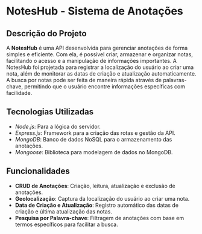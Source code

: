 # NotesHub - Sistema de Anotações 

## Descrição do Projeto

A **NotesHub** é uma API desenvolvida para gerenciar anotações de forma simples e eficiente. Com ela, é possível criar, armazenar e organizar notas, facilitando o acesso e a manipulação de informações importantes. A NotesHub foi projetada para registrar a localização do usuário ao criar uma nota, além de monitorar as datas de criação e atualização automaticamente. A busca por notas pode ser feita de maneira rápida através de palavras-chave, permitindo que o usuário encontre informações específicas com facilidade.

## Tecnologias Utilizadas

- *Node.js*: Para a lógica do servidor.
- *Express.js*: Framework para a criação das rotas e gestão da API.
- *MongoDB*: Banco de dados NoSQL para o armazenamento das anotações.
- *Mongoose*: Biblioteca para modelagem de dados no MongoDB.

## Funcionalidades

- **CRUD de Anotações**: Criação, leitura, atualização e exclusão de anotações.
- **Geolocalização**: Captura da localização do usuário ao criar uma nota.
- **Data de Criação e Atualização**: Registro automático das datas de criação e última atualização das notas.
- **Pesquisa por Palavra-chave**: Filtragem de anotações com base em termos específicos para facilitar a busca.
